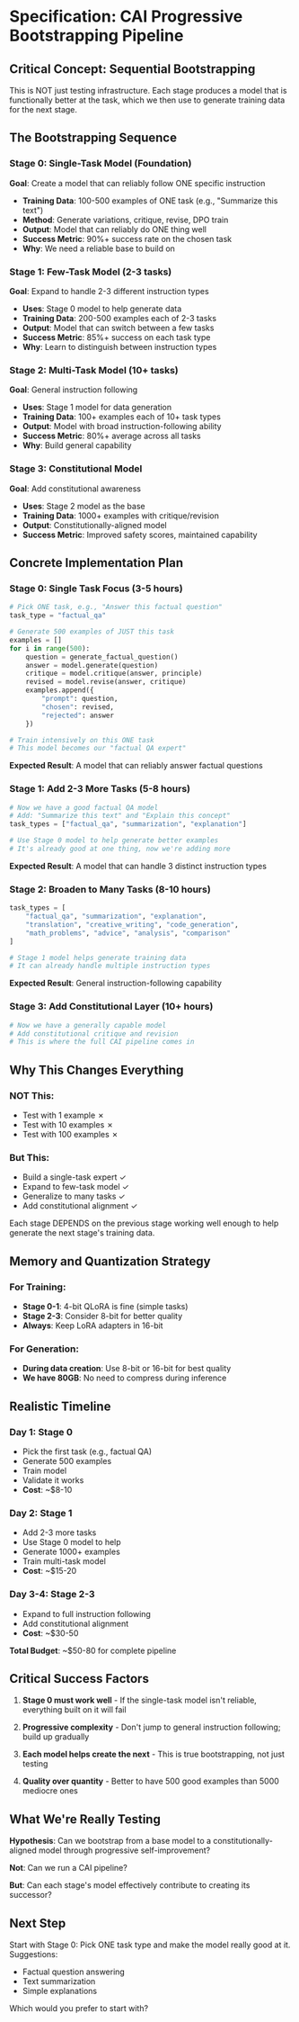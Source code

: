 # Specification: CAI Progressive Bootstrapping Pipeline

## Critical Concept: Sequential Bootstrapping
This is NOT just testing infrastructure. Each stage produces a model that is functionally better at the task, which we then use to generate training data for the next stage.

## The Bootstrapping Sequence

### Stage 0: Single-Task Model (Foundation)
**Goal**: Create a model that can reliably follow ONE specific instruction
- **Training Data**: 100-500 examples of ONE task (e.g., "Summarize this text")
- **Method**: Generate variations, critique, revise, DPO train
- **Output**: Model that can reliably do ONE thing well
- **Success Metric**: 90%+ success rate on the chosen task
- **Why**: We need a reliable base to build on

### Stage 1: Few-Task Model (2-3 tasks)
**Goal**: Expand to handle 2-3 different instruction types
- **Uses**: Stage 0 model to help generate data
- **Training Data**: 200-500 examples each of 2-3 tasks
- **Output**: Model that can switch between a few tasks
- **Success Metric**: 85%+ success on each task type
- **Why**: Learn to distinguish between instruction types

### Stage 2: Multi-Task Model (10+ tasks)
**Goal**: General instruction following
- **Uses**: Stage 1 model for data generation
- **Training Data**: 100+ examples each of 10+ task types
- **Output**: Model with broad instruction-following ability
- **Success Metric**: 80%+ average across all tasks
- **Why**: Build general capability

### Stage 3: Constitutional Model
**Goal**: Add constitutional awareness
- **Uses**: Stage 2 model as the base
- **Training Data**: 1000+ examples with critique/revision
- **Output**: Constitutionally-aligned model
- **Success Metric**: Improved safety scores, maintained capability

## Concrete Implementation Plan

### Stage 0: Single Task Focus (3-5 hours)
```python
# Pick ONE task, e.g., "Answer this factual question"
task_type = "factual_qa"

# Generate 500 examples of JUST this task
examples = []
for i in range(500):
    question = generate_factual_question()  
    answer = model.generate(question)
    critique = model.critique(answer, principle)
    revised = model.revise(answer, critique)
    examples.append({
        "prompt": question,
        "chosen": revised,
        "rejected": answer
    })

# Train intensively on this ONE task
# This model becomes our "factual QA expert"
```

**Expected Result**: A model that can reliably answer factual questions

### Stage 1: Add 2-3 More Tasks (5-8 hours)
```python
# Now we have a good factual QA model
# Add: "Summarize this text" and "Explain this concept"
task_types = ["factual_qa", "summarization", "explanation"]

# Use Stage 0 model to help generate better examples
# It's already good at one thing, now we're adding more
```

**Expected Result**: A model that can handle 3 distinct instruction types

### Stage 2: Broaden to Many Tasks (8-10 hours)
```python
task_types = [
    "factual_qa", "summarization", "explanation",
    "translation", "creative_writing", "code_generation",
    "math_problems", "advice", "analysis", "comparison"
]

# Stage 1 model helps generate training data
# It can already handle multiple instruction types
```

**Expected Result**: General instruction-following capability

### Stage 3: Add Constitutional Layer (10+ hours)
```python
# Now we have a generally capable model
# Add constitutional critique and revision
# This is where the full CAI pipeline comes in
```

## Why This Changes Everything

### NOT This:
- Test with 1 example ✗
- Test with 10 examples ✗
- Test with 100 examples ✗

### But This:
- Build a single-task expert ✓
- Expand to few-task model ✓
- Generalize to many tasks ✓
- Add constitutional alignment ✓

Each stage DEPENDS on the previous stage working well enough to help generate the next stage's training data.

## Memory and Quantization Strategy

### For Training:
- **Stage 0-1**: 4-bit QLoRA is fine (simple tasks)
- **Stage 2-3**: Consider 8-bit for better quality
- **Always**: Keep LoRA adapters in 16-bit

### For Generation:
- **During data creation**: Use 8-bit or 16-bit for best quality
- **We have 80GB**: No need to compress during inference

## Realistic Timeline

### Day 1: Stage 0
- Pick the first task (e.g., factual QA)
- Generate 500 examples
- Train model
- Validate it works
- **Cost**: ~$8-10

### Day 2: Stage 1
- Add 2-3 more tasks
- Use Stage 0 model to help
- Generate 1000+ examples
- Train multi-task model
- **Cost**: ~$15-20

### Day 3-4: Stage 2-3
- Expand to full instruction following
- Add constitutional alignment
- **Cost**: ~$30-50

**Total Budget**: ~$50-80 for complete pipeline

## Critical Success Factors

1. **Stage 0 must work well** - If the single-task model isn't reliable, everything built on it will fail

2. **Progressive complexity** - Don't jump to general instruction following; build up gradually

3. **Each model helps create the next** - This is true bootstrapping, not just testing

4. **Quality over quantity** - Better to have 500 good examples than 5000 mediocre ones

## What We're Really Testing

**Hypothesis**: Can we bootstrap from a base model to a constitutionally-aligned model through progressive self-improvement?

**Not**: Can we run a CAI pipeline?

**But**: Can each stage's model effectively contribute to creating its successor?

## Next Step

Start with Stage 0: Pick ONE task type and make the model really good at it. Suggestions:
- Factual question answering
- Text summarization
- Simple explanations

Which would you prefer to start with?
